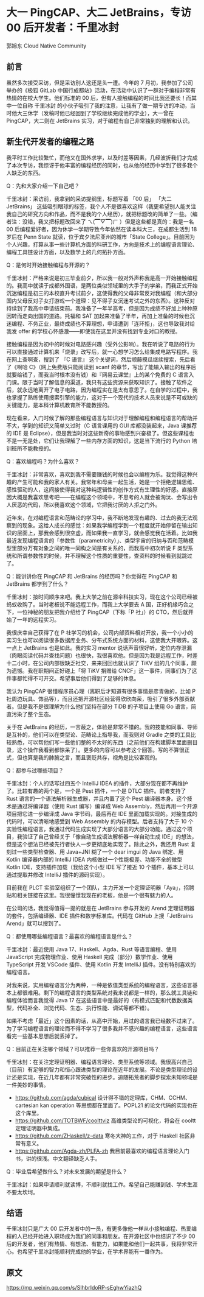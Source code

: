 # 大一 PingCAP、大二 JetBrains，专访 00 后开发者：千里冰封

郭旭东 Cloud Native Community

## 前言

虽然多次接受采访，但是采访别人这还是头一遭。今年的 7 月初，我参加了公司举办的《极狐 GitLab 中国行成都站》活动，在活动中认识了一群对于编程非常有热情的在校大学生。他们标准的 00 后，但有人接触编程的时间比我还要长！而其中一位自称 千里冰封 的小伙子吸引了我的注意，让我有了做一期专访的冲动，当时他大三休学（发稿时他已经回到了学校继续完成他的学业），大一曾在 PingCAP，大二则在 JetBrains 实习，对于编程有自己非常独到的理解和认识。

## 新生代开发者的编程之路

我平时工作比较繁忙，而他又在国外求学，以及时差等因素，几经波折我们才完成了本次专访，我惊讶于他丰富的编程经历的同时，也从他的经历中学到了很多我个人缺乏的东西。

Q：先和大家介绍一下自己吧？

千里冰封：采访前，我拿到的采访提纲里，标题写着 「00 后」 「大二 JetBrains」 这些吸引眼球的标签，我个人不是很喜欢这样（我更希望别人能关注我自己的研究方向和作品，而不是我的个人经历），就把标题改的简单了一些。（编者注：没错，我又把标题改回来了 ㄟ(▔▽▔)ㄏ ）但是这些都是真的：我是一名 00 后编程爱好者，因为休学一学期导致今年依然在读本科大三，在成都生活到 18 岁后在 Penn State 就读，位于宾夕法尼亚州的城市「State College」。目前因为个人兴趣，打算从事一些计算机方面的科研工作，方向是技术上的编程语言理论、编程工具链设计方面，以及数学上的几何拓扑方面。

Q：是何时开始接触编程与开源的？

千里冰封：严格来说是初三毕业前夕，所以我一般对外声称我是高一开始接触编程的。我高中就读于成都外国语，是两位类似领域里的大手子的学弟，而我正式开始沉迷编程是初三的本校直升考试前夕，这使得我的父母非常反对我编程（和大部分国内父母反对子女打游戏一个道理：见不得子女沉迷考试之外的东西）。这种反对持续到了我高中申请结束前。我准备了一年半高考，但是因为成绩不好加上种种原因转而走向出国的道路。托福和 SAT 加起来准备了半年，再加上准备的时候也沉迷编程、不务正业，最终成绩也不算理想，申请遭到「连环拒」，这也导致我对给我发 offer 的学校心怀感激——即使我在这里并没有找到专业对口的教授。

接触编程是因为初中的时候对电路感兴趣（受外公影响）。我在听说了电路的行为可以直接通过计算机来「烧录」改写后，就一心想学习怎么给集成电路写程序。我在网上查啊查，搜到了 『C 语言』 这个关键词，然后顺藤摸瓜继续搜索，先后看了《啊哈 C》（网上免费版只能阅读到 scanf 的章节，写出了能输入输出的程序后就要给钱了，而我当时根本没有钱）和『网易云课堂』上的某个免费的 C 语言入门课。限于当时了解信息的渠道，我只有这些资源来获取知识了。接触了软件之后，就永远地离开了电子电路，因为编程实在是太有意思了。在自学的过程中，我也掌握了熟练使用搜索引擎的能力，这对于一个现代的技术人员来说是不可或缺的关键能力，是本科计算机教育所不能教授的。

现在看来，入门时候了解的那些编程语言与知识对于理解编程和编程语言的帮助并不大，学到的知识又简单又过时（C 语言课用的 GUI 库都没装起来，Java 课推荐的 IDE 是 Eclipse），但是我当时对这些新奇的事物感到兴奋极了。但这些课程也不是一无是处，它们让我理解了一些内存方面的知识，这是当下流行的 Python 培训班所不能教授的。

Q：喜欢编程吗？为什么喜欢？

千里冰封：非常喜欢，喜欢到我不需要赚钱的时候也会以编程为乐。我觉得这种兴趣的产生可能和我的家人有关。我常年和母亲一起生活，她是一个拒绝逻辑思维、感性驱动的人，这间接使得我对这种纯逻辑性的创作方式有生理性的好感。直接原因大概是我喜欢思考吧——在编程这个领域中，不思考的人就会被淘汰、会写出令人厌恶的代码，所以我喜欢这个领域，它把我讨厌的人拒之门外。

近年来，在对编程语言和范畴论的学习中，我不断地发现有趣的、过去的我无法观察到的现象。这给人成长的感觉：如果我学编程学到一个程度就开始停留在输出知识的层面上，那我会感到很空虚，而如果我一直学习，就会感觉我在活着。比如我最近发现编程语言的「参数性（parametricity）」、类型宇宙的归纳与否和范畴模型里部分万有对象之间的唯一同构之间是有关系的，而我高中初次听说 F 类型系统和所谓参数性的时候，并不理解这个性质的重要性，查资料的时候看到就跳过了。

Q：能讲讲你在 PingCAP 和 JetBrains 的经历吗？你觉得在 PingCAP 和 JetBrains 都学到了什么？

千里冰封：按时间顺序来吧。我上大学之前在源伞科技实习，现在这个公司已经被蚂蚁收购了。当时老板说不能远程工作，而我上大学要去 A 国，正好机缘巧合之下，一位神秘的朋友把我介绍给了 PingCAP（下称「P 社」）的 CTO，然后就开始了一年的远程实习。

我很庆幸自己获得了在 P 社学习的机会，公司内部资料相对开放，我一个小小的实习生也可以阅读很多数据库业务、分布式系统方面的材料，这使我大开眼界。这一点上 JetBrains 也是如此。我的实习 mentor 说话声音很好听，定位内存泄漏（肉眼阅读代码并查找问题）也很快，我很喜欢他。但是因为我是远程工作，时差十二小时，在公司内部很缺乏社交，来来回回也就认识了 TiKV 组的几个同事，颇为遗憾。我在职期间正好碰上「将 TiKV 捐赠给 CNCF」这一事件，同事们为了这件事都忙得不可开交。希望事后他们得到了足够的休息。

我认为 PingCAP 很懂程序员心理（离职后才知道有很多事情是彦青做的，比如 P 社周边玩具、饰品等），而且还把开源社区经营得欣欣向荣，吸引了很多外部贡献者。但是我不是很理解为什么他们坚持在部分 TiDB 的子项目上使用 Go 语言，简直污染了整个生态。

关于在 JetBrains 的经历，一言蔽之，体验是非常不错的。我的技能和同事、导师是互补的，他们可以在类型论、范畴论上指导我，而我则对 Gradle 之类的工具比较熟悉，可以帮他们写一些他们整的不太好的东西（之前他们在构建脚本里面删目录，这个操作我看到都惊呆了）。更多的内容可以参考这个回答。写的不算很正式，但也算是我的肺腑之言，而且褒贬共存，视角是比较客观的。

Q：都参与过哪些项目？

千里冰封：个人的话写过四五个 IntelliJ IDEA 的插件，大部分现在都不再维护了。比较有趣的两个是，一个是 Pest 插件，一个是 DTLC 插件。前者支持了 Rust 语言的一个语法解析器生成器，并且内置了这个 Pest 编译器本身。这个技术是通过将编译器（使用 Rust 编写）编译成 Web Assembly，然后再用一个开源项目把它进一步编译成 Java 字节码，最后再在 IDE 里面加载实现的。对接生成的代码时，可以清晰地感受到 Web Assembly 的内存模型。后者支持了大于 10 个实验性编程语言，我通过代码生成实现了大部分语言的大部分功能。通过这个项目，我验证了自己曾经关于「像自动生成语法解析器一样自动生成 IDE」的想法，但是这个想法已经被先行者快人一步更彻底地实现了。除此之外，我还用 Rust 复刻过一些类型检查器、用 Java+JNI 糊了一个 dear imgui 的 Java 绑定、用 Kotlin 编译器内部的 IntelliJ IDEA 内核做过一个性能极差、功能不全的微型 Kotlin IDE，支持插件加载（我给这个小型 IDE 写了接近 10 个插件，基本上可以通过提取并修改 IntelliJ 插件的源码实现）。

目前我在 PLCT 实验室组织了一个团队，主力开发一个定理证明器「Aya」，招聘贴和相关链接在这里。我很憧憬我现在的老板，他是一个很有魅力的人。

在公司的话，我觉得值得一提的就是在 JetBrains 参与开发的 Arend 定理证明器的套件，包括编译器、IDE 插件和数学标准库。代码在 GitHub 上搜「JetBrains Arend」就可以搜到了。

Q：都使用哪些编程语言？最喜欢的编程语言是什么？

千里冰封：最近使用 Java 17、Haskell、Agda、Rust 等语言编程、使用 JavaScript 完成物理作业、使用 Haskell 完成（部分）数学作业、使用 TypeScript 开发 VSCode 插件、使用 Kotlin 开发 IntelliJ 插件。没有特别喜欢的编程语言。

对我来说，实用编程语言分为两种，一种是依值类型系统的编程语言，这些语言基本上都很难用。剩下的编程语言的类型系统对我来说都是一样的，那么就工具链和编程体验而言我觉得 Java 17 在这些语言中是最好的（有模式匹配和代数数据类型，代码补全、浏览代码、生态、执行性能、调试等都不错）。

如果不考虑「最近」这个因素的话，从高中开始，用过的语言我已经数不过来了。为了学习编程语言的理论而不得不学习了很多我并不感兴趣的编程语言，这些语言看完一些基本思想后就丢掉了。

Q：目前正在关注哪个领域？可以推荐一些你喜欢的开源项目吗？

千里冰封：在关注定理证明器、编程语言理论、类型系统等领域。我很高兴自己（目前）有足够的智力和恒心跟进类型的理论在近年的发展。不论是类型理论的设计还是实现，在近几年都有非常突破性的进步。追随拓荒者的脚步探索未知领域是一件美妙的事情。

* https://github.com/agda/cubical 设计得不错的定理库，CHM、CCHM、cartesian kan operation 等思想都在里面了。POPL21 的论文代码的实现也在这个库里。
* https://github.com/TOTBWF/coolttviz 高维类型论的可视化，将会在 cooltt 定理证明器中集成。
* https://github.com/ZHaskell/z-data 寒冬大神的工作，对于 Haskell 社区非常有意义。
* https://github.com/Agda-zh/PLFA-zh 我目前最喜欢的编程语言理论入门书，讲的很浅。中文翻译缺乏人手。

Q：毕业后希望做什么？对未来发展的期望是什么？

千里冰封：如果申请顺利就读博，不顺利就找工作。希望自己能赚到钱、学术生涯不要太坎坷。

## 结语

千里冰封只是广大 00 后开发者中的一员，有更多像他一样从小接触编程、热爱编程的人已经开始进入职场成为我们的同事和朋友。在开源社区中也结识了不少 00 后的开发者，他们有热情、有想法、有能力，如果能和他们一起共事，我将非常开心。也希望千里冰封能顺利完成他的学业，在学术界能有一番作为。

## 原文

<https://mp.weixin.qq.com/s/SIhbrIdoRP-sEghwYiazhQ>
